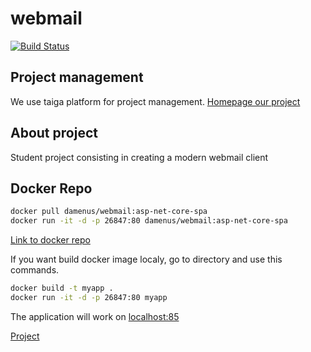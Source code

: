 # webmail

[![Build Status](https://travis-ci.org/Damenus/webmail.svg?branch=asp-net-core-spa)](https://travis-ci.org/Damenus/webmail)

## Project management
We use taiga platform for project management. [Homepage our project](https://tree.taiga.io/project/damenus-webmail/)

## About project
Student project consisting in creating a modern webmail client

## Docker Repo

```bash
docker pull damenus/webmail:asp-net-core-spa
docker run -it -d -p 26847:80 damenus/webmail:asp-net-core-spa
```

[Link to docker repo](https://hub.docker.com/r/damenus/webmail/)

If you want build docker image localy, go to directory and use this commands.

```bash
docker build -t myapp .
docker run -it -d -p 26847:80 myapp
```
The application will work on [localhost:85](http://localhost:26847)

[Project](https://github.com/asadsahi/AspNetCoreSpa)
